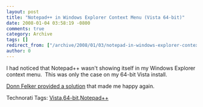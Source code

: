 ```yaml
---
layout: post
title: "Notepad++ in Windows Explorer Context Menu (Vista 64-bit)"
date: 2008-01-04 03:58:19 -0800
comments: true
category: Archive
tags: []
redirect_from: ["/archive/2008/01/03/notepad-in-windows-explorer-context-menu-vista-64-bit.aspx/"]
author: 0
---
```

<!-- more -->
<p>I had noticed that Notepad++ wasn't showing itself in my Windows Explorer context menu.  This was only the case on my 64-bit Vista install.</p>  <p><a href="http://blog.donnfelker.com/2007/03/14/NotepadShortcutsVista64bitUpdate.aspx" target="_blank">Donn Felker provided a solution</a> that made me happy again.</p>  <div class="wlWriterSmartContent" id="scid:0767317B-992E-4b12-91E0-4F059A8CECA8:5e03f413-bacd-4d38-86fc-3c5e148d41bf" style="padding-right: 0px; display: inline; padding-left: 0px; padding-bottom: 0px; margin: 0px; padding-top: 0px">Technorati Tags: <a href="http://technorati.com/tags/Vista" rel="tag">Vista</a>,<a href="http://technorati.com/tags/64-bit" rel="tag">64-bit</a>,<a href="http://technorati.com/tags/Notepad++" rel="tag">Notepad++</a></div>

